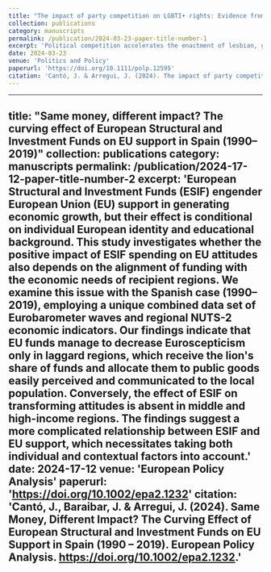 ```yaml
---
title: "The impact of party competition on LGBTI+ rights: Evidence from Spanish autonomous regions (1990–2022)"
collection: publications
category: manuscripts
permalink: /publication/2024-03-23-paper-title-number-1
excerpt: 'Political competition accelerates the enactment of lesbian, gay, bisexual, trans*, and intersexual rights (LGBTI+) due to the dynamic, rational behavior of mainstream parties across the political aisle to adapt to the sociopolitical environment. We argue that LGBTI+ social movements capitalize on median voter shifts combined with the rising pressure of ideologically close challenger parties to enact legislation. To examine this argument, we employ quantitative event history analysis with a unique dataset with measures for social movement, institutional, political, and sociocultural dimensions across 33 years in Spanish subnational arenas. We find that rising leftist and liberal contenders challenging dominant center-left and center-right parties, respectively, widen the opportunity political structure of LGBTI+ organizations. Ultimately, rising political fragmentation in a multiparty, multidimensional party system turns both left and right mainstream parties into allies of LGBTI+ organizations, which propose new legislation, due to political platforms seeking to preserve and enhance their electoral base.'
date: 2024-03-23
venue: 'Politics and Policy'
paperurl: 'https://doi.org/10.1111/polp.12595'
citation: 'Cantó, J. & Arregui, J. (2024). The impact of party competition on LGBTI+ rights - Evidence from Spanish autonomous regions (1990 - 2022). Politics and Policy. https://doi.org/10.1111/polp.12595.'
---
```


---
title: "Same money, different impact? The curving effect of European Structural and Investment Funds on EU support in Spain (1990–2019)"
collection: publications
category: manuscripts
permalink: /publication/2024-17-12-paper-title-number-2
excerpt: 'European Structural and Investment Funds (ESIF) engender European Union (EU) support in generating economic growth, but their effect is conditional on individual European identity and educational background. This study investigates whether the positive impact of ESIF spending on EU attitudes also depends on the alignment of funding with the economic needs of recipient regions. We examine this issue with the Spanish case (1990–2019), employing a unique combined data set of Eurobarometer waves and regional NUTS-2 economic indicators. Our findings indicate that EU funds manage to decrease Euroscepticism only in laggard regions, which receive the lion's share of funds and allocate them to public goods easily perceived and communicated to the local population. Conversely, the effect of ESIF on transforming attitudes is absent in middle and high-income regions. The findings suggest a more complicated relationship between ESIF and EU support, which necessitates taking both individual and contextual factors into account.'
date: 2024-17-12
venue: 'European Policy Analysis'
paperurl: 'https://doi.org/10.1002/epa2.1232'
citation: 'Cantó, J., Baraibar, J. & Arregui, J. (2024). Same Money, Different Impact? The Curving Effect of European Structural and Investment Funds on EU Support in Spain (1990 – 2019). European Policy Analysis. https://doi.org/10.1002/epa2.1232.'
---
